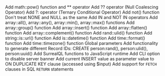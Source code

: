 Add math::pow() function and ** operator
Add ?? operator (Null Coalescing Operator)
Add ?: operator (Ternary Conditional Operator)
Add not() function
Don't treat NONE and NULL as the same
Add IN and NOT IN operators
Add array::all(), array::any(), array::min(), array::max() functions
Add array::group() function
Add array::insert() function
Add array::flatten() function
Add array::complement() function
Add rand::ulid() function
Add string::is::url() function
Add is::datetime() function
Add time::format() function
Add time::timezone() function
Global parameters
Add functionality to generate different Record IDs: CREATE person:rand(), person:ulid(), person:uuid()
Add SurrealQL functions to JavaScript runtime
Add CLI option to disable server banner
Add current INSERT value as parameter value to ON DUPLICATE KEY clause (accessed using $input)
Add support for `FETCH` clauses in SQL `RETURN` statements

